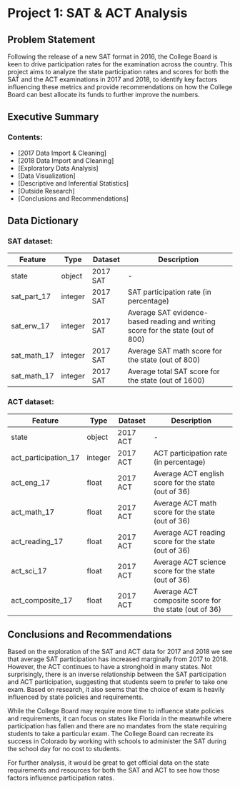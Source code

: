 
# Project 1: SAT & ACT Analysis

## Problem Statement
Following the release of a new SAT format in 2016, the College Board is keen to drive participation rates for the examination across the country. This project aims to analyze the state participation rates and scores for both the SAT and the ACT examinations in 2017 and 2018, to identify key factors influencing these metrics and provide recommendations on how the College Board can best allocate its funds to further improve the numbers.

## Executive Summary

### Contents:
- [2017 Data Import & Cleaning]
- [2018 Data Import and Cleaning]
- [Exploratory Data Analysis]
- [Data Visualization]
- [Descriptive and Inferential Statistics]
- [Outside Research]
- [Conclusions and Recommendations]

## Data Dictionary

### SAT dataset:
|Feature|Type|Dataset|Description|
|---|---|---|---|
|state|object|2017 SAT| - |
|sat_part_17|integer|2017 SAT|SAT participation rate (in percentage)|
|sat_erw_17|integer|2017 SAT|Average SAT evidence-based reading and writing score for the state (out of 800)|
|sat_math_17|integer|2017 SAT|Average SAT math score for the state (out of 800)|
|sat_math_17|integer|2017 SAT|Average total SAT score for the state (out of 1600)|

### ACT dataset:
|Feature|Type|Dataset|Description|
|---|---|---|---|
|state|object|2017 ACT|-|
|act_participation_17|integer|2017 ACT|ACT participation rate (in percentage)|
|act_eng_17|float|2017 ACT|Average ACT english score for the state (out of 36)|
|act_math_17|float|2017 ACT|Average ACT math score for the state (out of 36)|
|act_reading_17|float|2017 ACT|Average ACT reading score for the state (out of 36)|
|act_sci_17|float|2017 ACT|Average ACT science score for the state (out of 36)|
|act_composite_17|float|2017 ACT|Average ACT composite score for the state (out of 36)|

## Conclusions and Recommendations
Based on the exploration of the SAT and ACT data for 2017 and 2018 we see that average SAT participation has increased marginally from 2017 to 2018. However, the ACT continues to have a stronghold in many states. Not surprisingly, there is an inverse relationship between the SAT participation and ACT participation, suggesting that students seem to prefer to take one exam. Based on research, it also seems that the choice of exam is heavily influenced by state policies and requirements.

While the College Board may require more time to influence state policies and requirements, it can focus on states like Florida in the meanwhile where participation has fallen and there are no mandates from the state requiring students to take a particular exam. The College Board can recreate its success in Colorado by working with schools to administer the SAT during the school day for no cost to students.

For further analysis, it would be great to get official data on the state requirements and resources for both the SAT and ACT to see how those factors influence participation rates.
